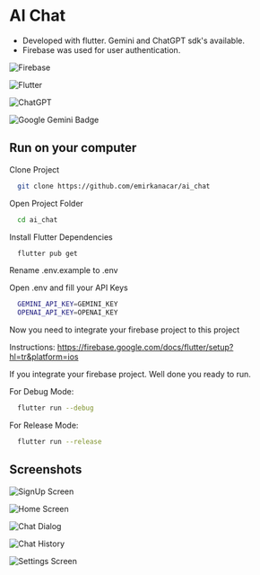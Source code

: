 
# AI Chat

- Developed with flutter. Gemini and ChatGPT sdk's available.
- Firebase was used for user authentication.


![Firebase](https://img.shields.io/badge/firebase-a08021?style=for-the-badge&logo=firebase&logoColor=ffcd34)

![Flutter](https://img.shields.io/badge/Flutter-%2302569B.svg?style=for-the-badge&logo=Flutter&logoColor=white)

![ChatGPT](https://img.shields.io/badge/chatGPT-74aa9c?style=for-the-badge&logo=openai&logoColor=white)

![Google Gemini Badge](https://img.shields.io/badge/Google%20Gemini-8E75B2?style=for-the-badge&logo=openai&logoColor=white)

## Run on your computer

Clone Project

```bash
  git clone https://github.com/emirkanacar/ai_chat
```

Open Project Folder

```bash
  cd ai_chat
```

Install Flutter Dependencies

```bash
  flutter pub get
```

Rename .env.example to .env

Open .env and fill your API Keys

```bash
  GEMINI_API_KEY=GEMINI_KEY
  OPENAI_API_KEY=OPENAI_KEY
```

Now you need to integrate your firebase project to this project

Instructions: https://firebase.google.com/docs/flutter/setup?hl=tr&platform=ios

If you integrate your firebase project. Well done you ready to run.

For Debug Mode:

```bash
  flutter run --debug
```

For Release Mode:

```bash
  flutter run --release
```

## Screenshots

![SignUp Screen](https://i.ibb.co/j8f8LMV/signup-screen.png)

![Home Screen](https://i.ibb.co/9HynyGQ/homepage.png)

![Chat Dialog](https://i.ibb.co/4Rd9R7T/chat-dialog.png)

![Chat History](https://i.ibb.co/qW1wqZ8/chatspage.png)

![Settings Screen](https://i.ibb.co/TYxGZyK/settings.png)

  
